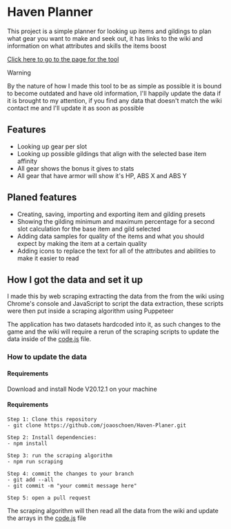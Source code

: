 # Haven Planner

This project is a simple planner for looking up items and gildings to plan what gear you want to make and seek out, it has links to the wiki and information on what attributes and skills the items boost

[Click here to go to the page for the tool](https://joaoschoen.github.io/Haven-Planer/)

> [!WARNING]
> By the nature of how I made this tool to be as simple as possible it is bound to become outdated and have old information, I'll happily update the data if it is brought to my attention, if you find any data that doesn't match the wiki contact me and I'll update it as soon as possible


## Features

- Looking up gear per slot
- Looking up possible gildings that align with the selected base item affinity
- All gear shows the bonus it gives to stats 
- All gear that have armor will show it's HP, ABS X and ABS Y

## Planed features

- Creating, saving, importing and exporting item and gilding presets
- Showing the gilding minimum and maximum percentage for a second slot calculation for the base item and gild selected
- Adding data samples for quality of the items and what you should expect by making the item at a certain quality
- Adding icons to replace the text for all of the attributes and abilities to make it easier to read

## How I got the data and set it up

I made this by web scraping extracting the data from the from the wiki using Chrome's console  and JavaScript to script the data extraction, these scripts were then put inside a scraping algorithm using Puppeteer

The application has two datasets hardcoded into it, as such changes to the game and the wiki will require a rerun of the scraping scripts to update the data inside of the [code.js](/code.js) file.

### How to update the data

#### Requirements

Download and install Node V20.12.1 on your machine

#### Requirements

```
Step 1: Clone this repository
- git clone https://github.com/joaoschoen/Haven-Planer.git

Step 2: Install dependencies:
- npm install

Step 3: run the scraping algorithm
- npm run scraping

Step 4: commit the changes to your branch
- git add --all 
- git commit -m "your commit message here"

Step 5: open a pull request
```

The scraping algorithm will then read all the data from the wiki and update the arrays in the [code.js](./code.js) file
